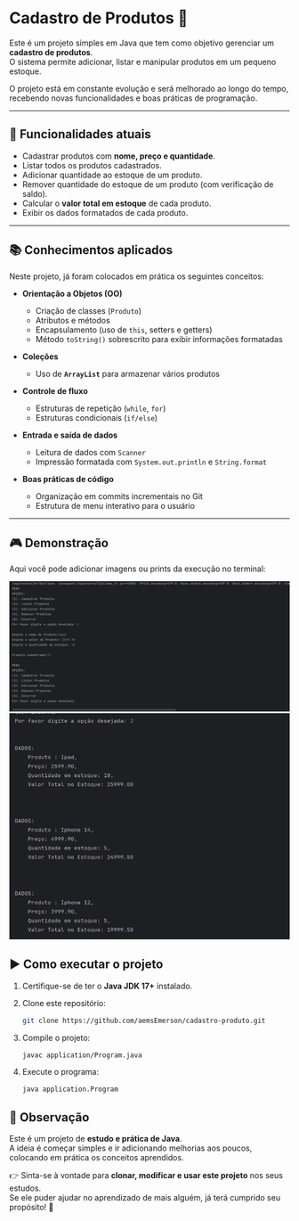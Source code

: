 # Cadastro de Produtos 🛒

Este é um projeto simples em Java que tem como objetivo gerenciar um **cadastro de produtos**.  
O sistema permite adicionar, listar e manipular produtos em um pequeno estoque.

O projeto está em constante evolução e será melhorado ao longo do tempo, recebendo novas funcionalidades e boas práticas de programação.

---

## 🚀 Funcionalidades atuais

- Cadastrar produtos com **nome, preço e quantidade**.
- Listar todos os produtos cadastrados.
- Adicionar quantidade ao estoque de um produto.
- Remover quantidade do estoque de um produto (com verificação de saldo).
- Calcular o **valor total em estoque** de cada produto.
- Exibir os dados formatados de cada produto.

---

## 📚 Conhecimentos aplicados

Neste projeto, já foram colocados em prática os seguintes conceitos:

- **Orientação a Objetos (OO)**
    - Criação de classes (`Produto`)
    - Atributos e métodos
    - Encapsulamento (uso de `this`, setters e getters)
    - Método `toString()` sobrescrito para exibir informações formatadas

- **Coleções**
    - Uso de **`ArrayList`** para armazenar vários produtos

- **Controle de fluxo**
    - Estruturas de repetição (`while`, `for`)
    - Estruturas condicionais (`if/else`)

- **Entrada e saída de dados**
    - Leitura de dados com `Scanner`
    - Impressão formatada com `System.out.println` e `String.format`

- **Boas práticas de código**
    - Organização em commits incrementais no Git
    - Estrutura de menu interativo para o usuário

---

## 🎮 Demonstração
Aqui você pode adicionar imagens ou prints da execução no terminal:

![Execução do programa](./imagens/printProgram.png)  
![Cadastro de produtos](./imagens/Program.png)




## ▶️ Como executar o projeto

1. Certifique-se de ter o **Java JDK 17+** instalado.
2. Clone este repositório:

   ```bash
   git clone https://github.com/aemsEmerson/cadastro-produto.git

3. Compile o projeto:

   ```bash
   javac application/Program.java

4. Execute o programa:

   ```bash
   java application.Program

## 📌 Observação

Este é um projeto de **estudo e prática de Java**.  
A ideia é começar simples e ir adicionando melhorias aos poucos, colocando em prática os conceitos aprendidos.

👉 Sinta-se à vontade para **clonar, modificar e usar este projeto** nos seus estudos.  
Se ele puder ajudar no aprendizado de mais alguém, já terá cumprido seu propósito! 🚀